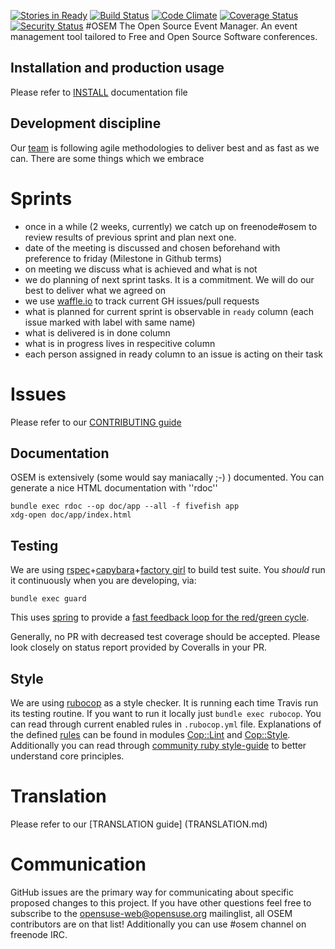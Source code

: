 [![Stories in Ready](https://badge.waffle.io/opensuse/osem.png?label=ready&title=Ready)](https://waffle.io/opensuse/osem)
[![Build Status](https://travis-ci.org/openSUSE/osem.svg?branch=master)](https://travis-ci.org/openSUSE/osem)
[![Code Climate](https://codeclimate.com/github/openSUSE/osem.png)](https://codeclimate.com/github/openSUSE/osem)
[![Coverage Status](https://coveralls.io/repos/openSUSE/osem/badge.png)](https://coveralls.io/r/openSUSE/osem)
[![Security Status](https://hakiri.io/github/openSUSE/osem/master.svg)](https://hakiri.io/github/openSUSE/osem/master)
#OSEM
The Open Source Event Manager. An event management tool tailored to Free and Open Source Software conferences.

## Installation and production usage

Please refer to [INSTALL](INSTALL.md) documentation file

## Development discipline

Our [team](https://github.com/openSUSE/osem/graphs/contributors) is following agile methodologies to deliver best and
as fast as we can. There are some things which we embrace

# Sprints

* once in a while (2 weeks, currently) we catch up on freenode#osem to review results of previous sprint and plan next one.
* date of the meeting is discussed and chosen beforehand with preference to friday (Milestone in Github terms)
* on meeting we discuss what is achieved and what is not
* we do planning of next sprint tasks. It is a commitment. We will do our best to deliver what we agreed on
* we use [waffle.io](https://waffle.io/opensuse/osem) to track current GH issues/pull requests
* what is planned for current sprint is observable in `ready` column (each issue marked with label with same name)
* what is delivered is in done column
* what is in progress lives in respecitive column
* each person assigned in ready column to an issue is acting on their task

# Issues

Please refer to our [CONTRIBUTING guide](CONTRIBUTING.md)

## Documentation
OSEM is extensively (some would say maniacally ;-) ) documented. You can generate a nice HTML documentation with ''rdoc''
```
bundle exec rdoc --op doc/app --all -f fivefish app
xdg-open doc/app/index.html
```

## Testing
We are using [rspec](http://rspec.info/)+[capybara](http://jnicklas.github.io/capybara/)+[factory girl](https://github.com/thoughtbot/factory_girl) to build test suite. You *should* run it continuously when you are developing, via:
```
bundle exec guard
```
This uses [spring](https://github.com/rails/spring) to provide a
[fast feedback loop for the red/green cycle](http://bitzesty.com/blog/2013/05/enable-tdd-with-faster-ruby-on-rails-stack-reloading/).

Generally, no PR with decreased test coverage should be accepted. Please look closely on status report provided by Coveralls in your PR.

## Style
We are using [rubocop](https://github.com/bbatsov/rubocop) as a style checker. It is running each time
Travis run its testing routine. If you want to run it locally just `bundle exec rubocop`.
You can read through current enabled rules in `.rubocop.yml` file. Explanations of the defined [rules](http://rubydoc.info/github/bbatsov/rubocop/master/frames) can be found in modules [Cop::Lint](http://rubydoc.info/github/bbatsov/rubocop/master/Rubocop/Cop/Lint) and [Cop::Style](http://rubydoc.info/github/bbatsov/rubocop/master/Rubocop/Cop/Style).
Additionally you can read through [community ruby style-guide](https://github.com/bbatsov/ruby-style-guide) to better understand core principles.

# Translation
Please refer to our [TRANSLATION guide] (TRANSLATION.md)

# Communication
GitHub issues are the primary way for communicating about specific proposed
changes to this project. If you have other questions feel free to subscribe to
the [opensuse-web@opensuse.org](http://lists.opensuse.org/opensuse-web/)
mailinglist, all OSEM contributors are on that list! Additionally you can use #osem channel
on freenode IRC.

